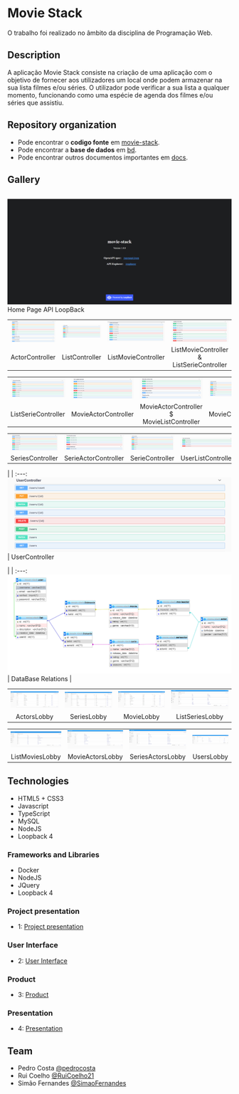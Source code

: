 # Movie Stack

O trabalho foi realizado no âmbito da disciplina de Programação Web.

## Description

A aplicação Movie Stack consiste na criação de uma aplicação com o objetivo de fornecer aos utilizadores um local onde podem armazenar na sua lista filmes e/ou séries. O utilizador pode verificar a sua lista a qualquer momento, funcionando como uma espécie de agenda dos filmes e/ou séries que assistiu.

## Repository organization
* Pode encontrar o **codigo fonte** em [movie-stack](https://github.com/movie-stack/report-main/tree/main/movie-stack).
* Pode encontrar a **base de dados** em [bd](https://github.com/movie-stack/report-main/tree/main/bd).
* Pode encontrar outros documentos importantes em [docs](https://github.com/movie-stack/report-main/tree/main/docs).

## Gallery
| |
:---: |
![img0](/docs/img/1.png)
Home Page API LoopBack


| | | | |
:---: | :---: | :---: | :---:
![img01](/docs/img/actorcontroller.png) | ![img02](/docs/img/listcontroller.png) | ![img03](/docs/img/listmoviecontroller.png) | ![img04](/docs/img/listmoviecontroller_listseriecontrololer.png)
ActorController |  ListController | ListMovieController | ListMovieController & ListSerieController | 

| | | | |
:---: | :---: | :---: | :---:
![img05](/docs/img/listseriecontroller.png) | ![img06](/docs/img/movieactorcontroller.png) | ![img07](/docs/img/movieactorcontroller_movielistcontroller.png) | ![img08](/docs/img/moviecontroller.png)
ListSerieController | MovieActorController | MovieActorController $ MovieListController | MovieController |

| | | | |
:---: | :---: | :---: | :---:
![img09](/docs/img/serieacotrcontroller.png) | ![img010](/docs/img/serieactorcontroller.png) | ![img011](/docs/img/seriecontroller.png) | ![img011](/docs/img/userlistcontroller.png)
SeriesController | SerieActorController | SerieController | UserListController | 

| |
:---: 
![img09](/docs/img/usercontroller.png) |
UserController 

| |
:---:
![Relations](/docs/img/relacoes.png) |
DataBase Relations |

| | | | |
:---: | :---: | :---: | :---:
![img01](/docs/img/actorslobby.PNG) | ![img02](/docs/img/Serieslobby.PNG) | ![img03](/docs/img/movieslobby.PNG) | ![img04](/docs/img/listserieslobby.PNG)
ActorsLobby | SeriesLobby | MovieLobby | ListSeriesLobby | 

| | | | |
:---: | :---: | :---: | :---:
![img01](/docs/img/listmovieslobby.PNG) | ![img02](/docs/img/movieacotrslobby.PNG) | ![img03](/docs/img/serieactorslobby.PNG) | ![img04](/docs/img/usersLobby.PNG)
ListMoviesLobby | MovieActorsLobby | SeriesActorsLobby | UsersLobby


## Technologies
* HTML5 + CSS3
* Javascript
* TypeScript
* MySQL
* NodeJS
* Loopback 4

### Frameworks and Libraries
* Docker
* NodeJS
* JQuery
* Loopback 4

### Project presentation
* 1: [Project presentation](https://github.com/movie-stack/report-main/blob/main/docs/c1.md)
### User Interface 
* 2: [User Interface](https://github.com/movie-stack/report-main/blob/main/docs/c2.md)
### Product
* 3: [Product](https://github.com/movie-stack/report-main/blob/main/docs/c3.md)
### Presentation
* 4: [Presentation](https://github.com/movie-stack/report-main/blob/main/docs/c4.md)

## Team
* Pedro Costa [@pedrocosta](https://github.com/pedroscosta9)
* Rui Coelho [@RuiCoelho21](https://github.com/RuiCoelho21)
* Simão Fernandes [@SimaoFernandes](https://github.com/SimaoFernandes) 

